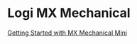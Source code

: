 # Logi MX Mechanical

[Getting Started with MX Mechanical Mini](https://support.logi.com/hc/en-us/articles/5216773660695-Getting-Started-MX-Mechanical-Mini)
